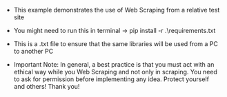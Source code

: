 * This example demonstrates the use of Web Scraping from a relative test site
* You might need to run this in terminal -> pip install -r .\requirements.txt
* This is a .txt file to ensure that the same libraries will be used from a PC to another PC

* Important Note: In general, a best practice is that you must act with an ethical way while you Web Scraping and not only in scraping. You need to ask for permission before implementing any idea. Protect yourself and others! Thank you!
